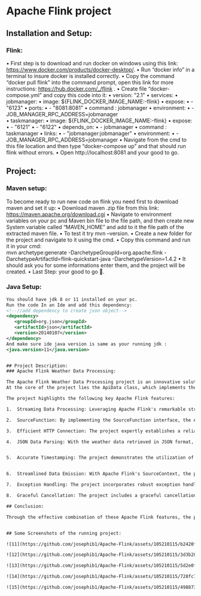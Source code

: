 # Apache Flink project 


## Installation and Setup:
### Flink:

•	First step is to download and run docker on windows using this link: https://www.docker.com/products/docker-desktop/.
•	Run “docker info” in a terminal to insure docker is installed correctly.
•	Copy the command “docker pull flink” into the command prompt, open this link for more instructions: https://hub.docker.com/_/flink .
•	Create file “docker-compose.yml” and copy this code into it:
•	version: "2.1"
•	services:
•	  jobmanager:
•	    image: ${FLINK_DOCKER_IMAGE_NAME:-flink}
•	    expose:
•	      - "6123"
•	    ports:
•	      - "8081:8081"
•	    command : jobmanager
•	    environment:
•	    - JOB_MANAGER_RPC_ADDRESS=jobmanager	
•	  taskmanager:
•	    image: ${FLINK_DOCKER_IMAGE_NAME:-flink}
•	    expose:
•	      - "6121"
•	      - "6122"
•	    depends_on:
•	      - jobmanager
•	    command : taskmanager
•	    links:
•	      - "jobmanager:jobmanager"
•	    environment:
•	      - JOB_MANAGER_RPC_ADDRESS=jobmanager
•	Navigate from the cmd to this file location and then type “docker-compose up” and that should run flink without errors.
•	Open http://localhost:8081 and your good to go.

## Project:

### Maven setup:

To become ready to run new code on flink you need first to download maven and set it up:
•	Download maven  .zip file from this link: https://maven.apache.org/download.cgi
•	Navigate to environment variables on your pc and Maven bin file to the file path, and then create new System variable called “MAVEN_HOME” and add to it the file path of the extracted maven file.
•	To test it try mvn –version.
•	Create a new folder for the project and navigate to it using the cmd.
•	Copy this command and run it in your cmd:  
mvn archetype:generate     -DarchetypeGroupId=org.apache.flink   -DarchetypeArtifactId=flink-quickstart-java -DarchetypeVersion=1.4.2
•	It should ask you for some informations enter them, and the project will be created.
•	Last Step: your good to go .

### Java Setup:

```xml
You should have jdk 8 or 11 installed on your pc.
Run the code In an Ide and add this dependency:
<!--//add dependency to create json object-->
<dependency>
   <groupId>org.json</groupId>
   <artifactId>json</artifactId>
   <version>20140107</version>
</dependency>
And make sure ide java version is same as your running jdk :
<java.version>11</java.version>


## Project Description: 
### Apache Flink Weather Data Processing:

The Apache Flink Weather Data Processing project is an innovative solution that utilizes the power of Apache Flink to fetch and process real-time weather data from a weather API. This project showcases the extensive features and capabilities of Apache Flink in handling streaming data, performing data transformations, and conducting insightful data analysis.
At the core of the project lies the ApiData class, which implements the SourceFunction interface. This class establishes a seamless connection with a WeatherAPI service and periodically retrieves accurate weather data for a specific location, in this case, Lebanon, at a regular interval of 5 seconds.

The project highlights the following key Apache Flink features:

1.	Streaming Data Processing: Leveraging Apache Flink's remarkable streaming data processing capabilities, the project demonstrates its ability to handle continuous streams of data. The ApiData class runs an infinite loop, ensuring the constant retrieval of weather data from the API.

2.	SourceFunction: By implementing the SourceFunction interface, the ApiData class leverages one of the fundamental abstractions in Apache Flink for creating data sources. This enables the project to seamlessly start and stop the streaming source while emitting data records effectively.

3.	Efficient HTTP Connection: The project expertly establishes a reliable HTTP connection with the WeatherAPI service using HttpURLConnection to efficiently fetch the desired weather data. This integration showcases Apache Flink's capability to seamlessly interact with external systems and APIs for seamless data ingestion.

4.	JSON Data Parsing: With the weather data retrieved in JSON format, the project effectively utilizes Apache Flink's flexible data parsing capabilities. By employing the JSONObject class, the JSON response is skillfully parsed to extract essential weather information, such as temperature, weather description, humidity, and wind speed.


5.	Accurate Timestamping: The project demonstrates the utilization of Apache Flink's powerful timestamping features. By skillfully utilizing the LocalDateTime and DateTimeFormatter classes, the project generates well-formatted timestamps for each data record, allowing precise tracking of the time when the weather data was collected.


6.	Streamlined Data Emission: With Apache Flink's SourceContext, the project ensures smooth and efficient emission of the extracted weather data, complete with accurate timestamps. By utilizing the collect method, the data is seamlessly sent downstream for further processing or storage, ensuring the seamless flow of information.

7.	Exception Handling: The project incorporates robust exception handling mechanisms to address potential errors during the HTTP request or JSON parsing processes. In the event of a failed API request or an unexpected response code, an exception is diligently thrown, guaranteeing the overall reliability and resilience of the application.

8.	Graceful Cancellation: The project includes a graceful cancellation mechanism through the implementation of the cancel method. By efficiently setting the isRunning flag to false, the execution of the source function can be gracefully stopped. This ensures a smooth and controlled termination of the data retrieval process.

## Conclusion:

Through the effective combination of these Apache Flink features, the project elegantly demonstrates the immense power and versatility of Apache Flink in real-time data processing scenarios. It serves as a solid foundation for the development of more intricate applications that involve streaming data from diverse sources, enabling advanced analytics and deep insights to be derived from the continuous data stream.


## Some Screenshots of the running project:

![11](https://github.com/josephib1/Apache-Flink/assets/105210115/b2420fb2-46ca-485a-b74e-304a03202abf)

![12](https://github.com/josephib1/Apache-Flink/assets/105210115/3d3b2803-f3b4-46bd-aa6b-ba77e492a6fa)

![13](https://github.com/josephib1/Apache-Flink/assets/105210115/5d2e0fed-ce20-49d6-be6f-de6c18dbcb38)

![14](https://github.com/josephib1/Apache-Flink/assets/105210115/728fc7e9-ca80-41df-b498-89ba9b2c5c8a)

![15](https://github.com/josephib1/Apache-Flink/assets/105210115/498873fa-a0bc-4dfa-9056-35279cf3d4d3)













































































